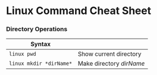 # Linux Command Cheat Sheet


### Directory Operations

| Syntax |      |
| ----------- | ----------- |
| ```linux pwd``` | Show current directory |
| ```linux mkdir *dirName*```  | Make directory *dirName* |
